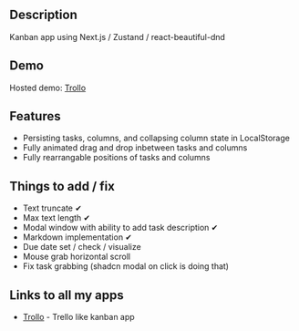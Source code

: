 ## Description

Kanban app using Next.js / Zustand / react-beautiful-dnd

## Demo

Hosted demo: [Trollo](https://trollo-self.vercel.app/)

## Features

- Persisting tasks, columns, and collapsing column state in LocalStorage
- Fully animated drag and drop inbetween tasks and columns
- Fully rearrangable positions of tasks and columns

## Things to add / fix

- Text truncate ✔
- Max text length ✔
- Modal window with ability to add task description ✔
- Markdown implementation ✔
- Due date set / check / visualize
- Mouse grab horizontal scroll
- Fix task grabbing (shadcn modal on click is doing that)

## Links to all my apps

- [Trollo](#) - Trello like kanban app
